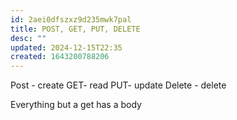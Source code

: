 ```yaml
---
id: 2aei0dfszxz9d235mwk7pal
title: POST, GET, PUT, DELETE
desc: ""
updated: 2024-12-15T22:35
created: 1643200788206
---
```

Post - create
GET- read
PUT- update
Delete - delete

Everything but a get has a body

